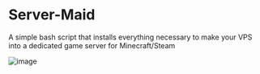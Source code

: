 # Server-Maid
A simple bash script that installs everything necessary to make your VPS into a dedicated game server for Minecraft/Steam 


![image](https://user-images.githubusercontent.com/56493038/172092144-3ff064e1-2b4f-4059-a171-b84fac1b0414.png)
